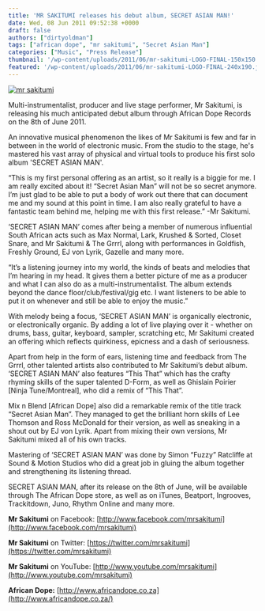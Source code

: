 ```yaml
---
title: 'MR SAKITUMI releases his debut album, SECRET ASIAN MAN!'
date: Wed, 08 Jun 2011 09:52:38 +0000
draft: false
authors: ["dirtyoldman"]
tags: ["african dope", "mr sakitumi", "Secret Asian Man"]
categories: ["Music", "Press Release"]
thumbnail: '/wp-content/uploads/2011/06/mr-sakitumi-LOGO-FINAL-150x150.jpg'
featured: '/wp-content/uploads/2011/06/mr-sakitumi-LOGO-FINAL-240x190.jpg'
---
```


[![](/wp-content/uploads/2011/06/mr-sakitumi-LOGO-FINAL.jpeg "mr sakitumi")](/2011/06/08/mr-sakitumi-releases-his-debut-album-secret-asian-man/mr-sakitumi-logo-final/)

Multi-instrumentalist, producer and live stage performer, Mr Sakitumi, is releasing his much anticipated debut album through African Dope Records on the 8th of June 2011.

An innovative musical phenomenon the likes of Mr Sakitumi is few and far in between in the world of electronic music. From the studio to the stage, he's mastered his vast array of physical and virtual tools to produce his first solo album 'SECRET ASIAN MAN'.

“This is my first personal offering as an artist, so it really is a biggie for me. I am really excited about it! “Secret Asian Man” will not be so secret anymore. I’m just glad to be able to put a body of work out there that can document me and my sound at this point in time. I am also really grateful to have a fantastic team behind me, helping me with this first release.” -Mr Sakitumi.

‘SECRET ASIAN MAN’ comes after being a member of numerous influential South African acts such as Max Normal, Lark, Krushed & Sorted, Closet Snare, and Mr Sakitumi & The Grrrl, along with performances in Goldfish, Freshly Ground, EJ von Lyrik, Gazelle and many more.

“It’s a listening journey into my world, the kinds of beats and melodies that I’m hearing in my head. It gives them a better picture of me as a producer and what I can also do as a multi-instrumentalist. The album extends beyond the dance floor/club/festival/gig etc. I want listeners to be able to put it on whenever and still be able to enjoy the music.”

With melody being a focus, ‘SECRET ASIAN MAN’ is organically electronic, or electronically organic. By adding a lot of live playing over it - whether on drums, bass, guitar, keyboard, sampler, scratching etc, Mr Sakitumi created an offering which reflects quirkiness, epicness and a dash of seriousness.

Apart from help in the form of ears, listening time and feedback from The Grrrl, other talented artists also contributed to Mr Sakitumi’s debut album. ‘SECRET ASIAN MAN’ also features “This That” which has the crafty rhyming skills of the super talented D-Form, as well as Ghislain Poirier \[Ninja Tune/Montreal\], who did a remix of “This That”.

Mix n Blend \[African Dope\] also did a remarkable remix of the title track “Secret Asian Man”. They managed to get the brilliant horn skills of Lee Thomson and Ross McDonald for their version, as well as sneaking in a shout out by EJ von Lyrik. Apart from mixing their own versions, Mr Sakitumi mixed all of his own tracks.

Mastering of ‘SECRET ASIAN MAN’ was done by Simon “Fuzzy” Ratcliffe at Sound & Motion Studios who did a great job in gluing the album together and strengthening its listening thread.

SECRET ASIAN MAN, after its release on the 8th of June, will be available through The African Dope store, as well as on iTunes, Beatport, Ingrooves, Trackitdown, Juno, Rhythm Online and many more.

**Mr Sakitumi** on Facebook: [http://www.facebook.com/mrsakitumi](http://www.facebook.com/mrsakitumi)

**Mr Sakitumi** on Twitter: [https://twitter.com/mrsakitumi](https://twitter.com/mrsakitumi)

**Mr Sakitumi** on YouTube: [http://www.youtube.com/mrsakitumi](http://www.youtube.com/mrsakitumi)

**African Dope:** [http://www.africandope.co.za](http://www.africandope.co.za/)

